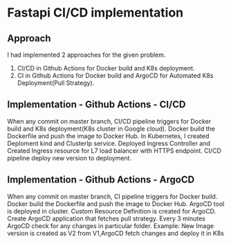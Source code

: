 # Fastapi CI/CD implementation

## Approach
I had implemented 2 approaches for the given problem. 
1) CI/CD in Github Actions for Docker build and K8s deployment.
2) CI in Github Actions for Docker build and ArgoCD for Automated K8s Deployment(Pull Strategy).

## Implementation - Github Actions - CI/CD
When any commit on master branch, CI/CD pipeline triggers for Docker build and K8s deployment(K8s cluster in Google cloud).
Docker build the Dockerfile and push the image to Docker Hub. 
In Kubernetes, I created Deploment kind and ClusterIp service.
Deployed Ingress Controller and Created Ingress resource for L7 load balancer with HTTPS endpoint.
CI/CD pipeline deploy new version to deployment.

## Implementation - Github Actions - ArgoCD
When any commit on master branch, CI pipeline triggers for Docker build.
Docker build the Dockerfile and push the image to Docker Hub. 
ArgoCD tool is deployed in cluster. Custom Resource Definition is created for ArgoCD.
Create ArgoCD application that fetches pull strategy. Every 3 minutes ArgoCD check for any changes in particular folder. Example: New Image version is created as V2 from V1,ArgoCD fetch changes and deploy it in K8s 
